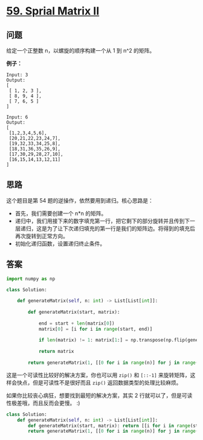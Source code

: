 # [59. Sprial Matrix II](https://leetcode.com/problems/spiral-matrix/)

## 问题

给定一个正整数 n，以螺旋的顺序构建一个从 1 到 n^2 的矩阵。

**例子：**

```
Input: 3
Output:
[
 [ 1, 2, 3 ],
 [ 8, 9, 4 ],
 [ 7, 6, 5 ]
]

Input: 6
Output:
[
 [1,2,3,4,5,6],
 [20,21,22,23,24,7],
 [19,32,33,34,25,8],
 [18,31,36,35,26,9],
 [17,30,29,28,27,10],
 [16,15,14,13,12,11]
]
```

## 思路

这个题目是第 54 题的逆操作，依然要用到递归。核心思路是：

- 首先，我们需要创建一个 n\*n 的矩阵。
- 递归中，我们用接下来的数字填充第一行，把它剩下的部分旋转并且传到下一层递归，这是为了让下次递归填充的第一行是我们的矩阵边。将得到的填充后再次旋转到正常方向。
- 初始化递归函数，设置递归终止条件。

## 答案

```python
import numpy as np

class Solution:
    
    def generateMatrix(self, n: int) -> List[List[int]]:
        
        def generateMatrix(start, matrix):
            
            end = start + len(matrix[0])
            matrix[0] = [i for i in range(start, end)]
            
            if len(matrix) != 1: matrix[1:] = np.transpose(np.flip(generateMatrix(end, np.transpose(np.flip(matrix[1:], 0))), 0))
                
            return matrix
        
        return generateMatrix(1, [[0 for i in range(n)] for j in range(n)])
```

这是一个可读性比较好的解决方案，你也可以用 `zip()` 和 `[::-1]` 来旋转矩阵，这样会快点，但是可读性不是很好而且 `zip()` 返回数据类型的处理比较麻烦。

如果你比较丧心病狂，想要找到最短的解决方案，其实 2 行就可以了，但是可读性极差哦，而且反而会更慢。 :)

```python
class Solution:   
    def generateMatrix(self, n: int) -> List[List[int]]:
        def generateMatrix(start, matrix): return [[i for i in range(start, start + len(matrix[0]))]] + [list(i) for i in [*zip(*generateMatrix(start + len(matrix[0]), [*zip(*matrix[1:][::-1])])[::-1])]] if len(matrix) > 1 else [[i for i in range(start, start + len(matrix[0]))]]
        return generateMatrix(1, [[0 for i in range(n)] for j in range(n)])
```

